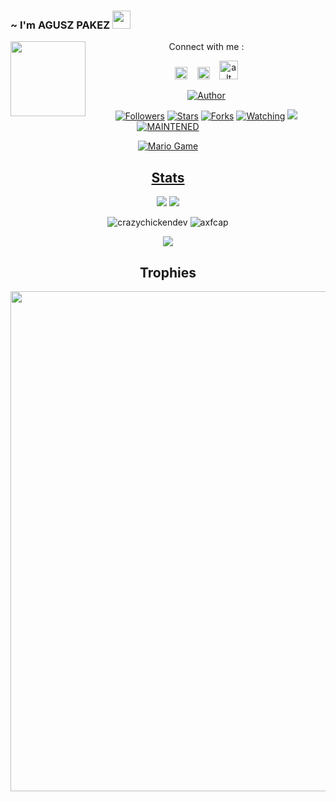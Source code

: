 ### ~ I'm AGUSZ PAKEZ <img src="https://github.com/TheDudeThatCode/Thedudethatcode/blob/master/Assets/Hi.gif" width="29px">
<img src="https://camo.githubusercontent.com/f060591e4b460b3badade3bac92fe215b040d66c7d808756b4773cf1018ca4bc/68747470733a2f2f6d65646961322e67697068792e636f6d2f6d656469612f4b7a745432633475386d595955694d4b644a2f67697068792e676966" width=120 height="120" align="left">
<center>
Connect with me :

<a href="https://www.facebook.com/aggusbudy.budy"><img src="https://image.flaticon.com/icons/svg/174/174848.svg" alt="alt text" width="20" height="20"></a>      &nbsp;&nbsp;   <a href="https://instagram.com/axfc_ap"><img src="https://image.flaticon.com/icons/svg/174/174855.svg" alt="alt text" width="20" height="20"></a>
 &nbsp;&nbsp; 
<a href="https://youtube.com/channel/UCKP-E8RwFkJKhe-9uz0s9RQ"><img src="https://raw.githubusercontent.com/axfcap/axfcap/main/de1c91788be0d791135736995109272a.png" alt="alt text" width="30" height="30"></a>



<p align="center">
<a href="https://github.com/Feels-ID"><img title="Author" src="https://img.shields.io/badge/Author-MancaCansred.svg?style=for-the-badge&logo=github"></a>
</p>
<p align="center">
<a href="https://github.com/Feels-ID/Feels-ID"><img title="Followers" src="https://img.shields.io/github/followers/XP-TN?color=blue&style=flat-square"></a>
<a href="https://github.com/XP-TN/XP-TNNBOT/stargazers/"><img title="Stars" src="https://img.shields.io/github/stars/XP-TN/XP-TNNBOT?color=red&style=flat-square"></a>
<a href="https://github.com/XP-TN/XP-TNNBOT/network/members"><img title="Forks" src="http://img.shields.io/github/forks/XP-TN/XP-TNNBOT?color=red&style=flat-square"></a>
<a href="https://github.com/XP-TN/XP-TNNBOT/watchers"><img title="Watching" src="https://img.shields.io/github/watchers/XP-TN/XP-TNNBOT?label=Watchers&color=blue&style=flat-square"></a>
<a href="https://hits.seeyoufarm.com"><img src="https://hits.seeyoufarm.com/api/count/incr/badge.svg?url=https%3A%2F%2Fgithub.com%2FXP-TN%2FXP-TNNBOT&count_bg=%2379C83D&title_bg=%23555555&icon=&icon_color=%23E7E7E7&title=Support&edge_flat=false"/></a>
<a href="#"><img title="MAINTENED" src="https://img.shields.io/badge/MAINTENED-YES-blue.svg"</a>
</p>
<img src="https://github.com/TheDudeThatCode/TheDudeThatCode/blob/master/Assets/Mario_Gameplay.gif" alt="Mario Game">


## Stats

<a href="https://github.com/Feels-ID"><img src="https://github-readme-stats.vercel.app/api?username=axfcap&show_icons=true&theme=radical"></a>
<a href="https://github.com/Feels-ID"><img src="https://github-readme-stats.vercel.app/api/top-langs/?username=Feels-ID&theme=highcontrast&layout=compact"></a>

<!--START_SECTION:waka-->
<!--END_SECTION:waka-->
<p align="center" height='130px'> <img src="https://github-readme-stats.vercel.app/api?username=Feels-ID&show_icons=true&hide_title=true&include_all_commits=true&line_height=21&bg_color=0,64FFDA,64FFDA,A9EFDE,F2FFFC&count_public=true&theme=graywhite" alt="crazychickendev"/> <img src="https://github-readme-stats.vercel.app/api/top-langs/?username=axfcap&layout=compact&show_icons=true&bg_color=0,EFFDF9,CBFFF3,64FFDA&theme=graywhite&hide_title=true" alt="axfcap"/> </p>

<p align="center">
    <img src="https://github-readme-streak-stats.herokuapp.com/?user=Feels-ID">
</p>

## Trophies
<p align="center"> <img width=800 src="https://github-profile-trophy.vercel.app/?username=Feels-ID&row=2&column=3"/>

